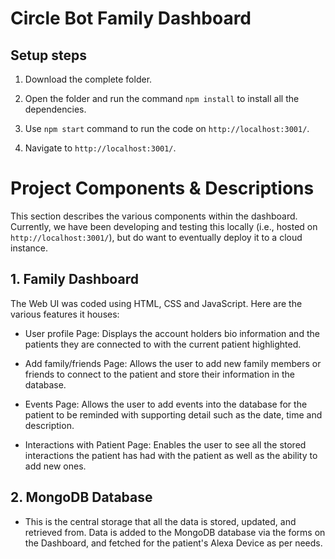 # Circle Bot Family Dashboard

## Setup steps

1. Download the complete folder.

2. Open the folder and run the command `npm install` to install all the dependencies.

3. Use `npm start` command to run the code on `http://localhost:3001/`.

4. Navigate to `http://localhost:3001/`.


# Project Components & Descriptions
This section describes the various components within the dashboard. Currently, we have been developing and testing this locally (i.e., hosted on `http://localhost:3001/`), but do want to eventually deploy it to a cloud instance.

## 1. Family Dashboard

The Web UI was coded using HTML, CSS and JavaScript. Here are the various features it houses:

- User profile Page: Displays the account holders bio information and the patients they are connected to with the current patient highlighted.

- Add family/friends Page: Allows the user to add new family members or friends to connect to the patient and store their information in the database.

- Events Page: Allows the user to add events into the database for the patient to be reminded with supporting detail such as the date, time and description.

- Interactions with Patient Page: Enables the user to see all the stored interactions the patient has had with the patient as well as the ability to add new ones.

## 2. MongoDB Database

- This is the central storage that all the data is stored, updated, and retrieved from. Data is added to the MongoDB database via the forms on the Dashboard, and fetched for the patient's Alexa Device as per needs.
